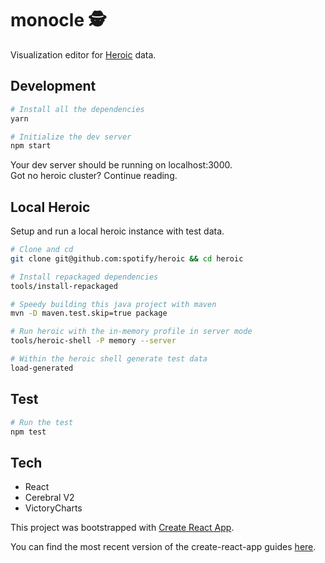 
# monocle 🕵️
Visualization editor for [Heroic](https://spotify.github.io/heroic) data.

## Development
```bash
# Install all the dependencies
yarn

# Initialize the dev server
npm start
```
Your dev server should be running on localhost:3000.  
Got no heroic cluster? Continue reading.

## Local Heroic
Setup and run a local heroic instance with test data.

```bash
# Clone and cd
git clone git@github.com:spotify/heroic && cd heroic

# Install repackaged dependencies
tools/install-repackaged

# Speedy building this java project with maven
mvn -D maven.test.skip=true package

# Run heroic with the in-memory profile in server mode
tools/heroic-shell -P memory --server

# Within the heroic shell generate test data
load-generated
```

## Test
```bash
# Run the test
npm test
```

## Tech
* React
* Cerebral V2
* VictoryCharts

This project was bootstrapped with [Create React App](https://github.com/facebookincubator/create-react-app).

You can find the most recent version of the create-react-app guides [here](https://github.com/facebookincubator/create-react-app/blob/master/packages/react-scripts/template/README.md).
